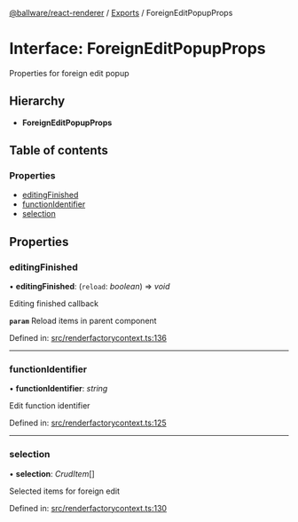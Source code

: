 [@ballware/react-renderer](../README.md) / [Exports](../modules.md) / ForeignEditPopupProps

# Interface: ForeignEditPopupProps

Properties for foreign edit popup

## Hierarchy

* **ForeignEditPopupProps**

## Table of contents

### Properties

- [editingFinished](foreigneditpopupprops.md#editingfinished)
- [functionIdentifier](foreigneditpopupprops.md#functionidentifier)
- [selection](foreigneditpopupprops.md#selection)

## Properties

### editingFinished

• **editingFinished**: (`reload`: *boolean*) => *void*

Editing finished callback

**`param`** Reload items in parent component

Defined in: [src/renderfactorycontext.ts:136](https://github.com/frankball/ballware-react-renderer/blob/625dfe5/src/renderfactorycontext.ts#L136)

___

### functionIdentifier

• **functionIdentifier**: *string*

Edit function identifier

Defined in: [src/renderfactorycontext.ts:125](https://github.com/frankball/ballware-react-renderer/blob/625dfe5/src/renderfactorycontext.ts#L125)

___

### selection

• **selection**: *CrudItem*[]

Selected items for foreign edit

Defined in: [src/renderfactorycontext.ts:130](https://github.com/frankball/ballware-react-renderer/blob/625dfe5/src/renderfactorycontext.ts#L130)
